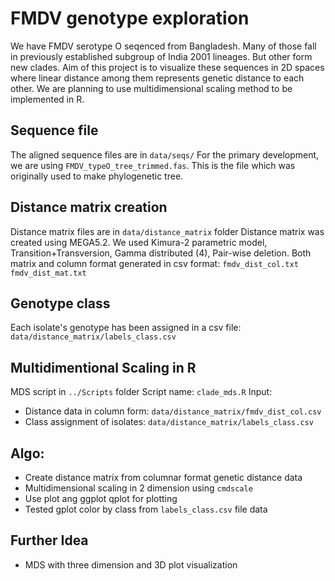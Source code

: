 # FMDV genotype exploration

We have FMDV serotype O seqenced from Bangladesh. Many of those fall in previously established subgroup of India 2001 lineages. But other form new clades. Aim of this project is to visualize these sequences in 2D spaces where linear distance among them represents genetic distance to each other. We are planning to use multidimensional scaling method to be implemented in R. 

## Sequence file

The aligned sequence files are in `data/seqs/`
For the primary development, we are using `FMDV_typeO_tree_trimmed.fas`. This is the file which was originally used to make phylogenetic tree.

## Distance matrix creation

Distance matrix files are in `data/distance_matrix` folder
Distance matrix was created using MEGA5.2. We used Kimura-2 parametric model, Transition+Transversion, Gamma distributed (4), Pair-wise deletion. Both matrix and column format generated in csv format:
	`fmdv_dist_col.txt`
	`fmdv_dist_mat.txt`

## Genotype class

Each isolate's genotype has been assigned in a csv file: `data/distance_matrix/labels_class.csv` 

## Multidimentional Scaling in R
MDS script in `../Scripts` folder
Script name: `clade_mds.R`
Input:
- Distance data in column form: `data/distance_matrix/fmdv_dist_col.csv`
- Class assignment of isolates: `data/distance_matrix/labels_class.csv`

## Algo:
- Create distance matrix from columnar format genetic distance data
- Multidimensional scaling in 2 dimension using `cmdscale`
- Use plot ang ggplot qplot for plotting
- Tested gplot color by class from `labels_class.csv` file data

## Further Idea
- MDS with three dimension and 3D plot visualization


